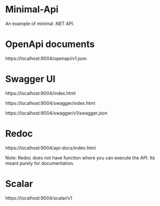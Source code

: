 # Minimal-Api

An example of minimal .NET API.

# OpenApi documents

https://localhost:9004/openapi/v1.json

# Swagger UI

https://localhost:9004/index.html

https://localhost:9004/swagger/index.html

https://localhost:9004/swagger/v1/swagger.json


# Redoc

https://localhost:9004/api-docs/index.html

Note: Redoc does not have function where you can execute the API. Its meant purely for documentation.


# Scalar

https://localhost:9004/scalar/v1